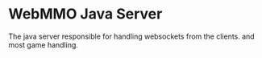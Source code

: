 WebMMO Java Server
======

The java server responsible for handling websockets from the clients. and most game handling.

